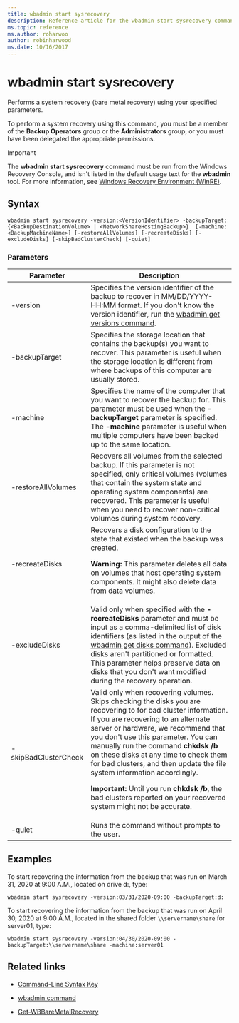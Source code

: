```yaml
---
title: wbadmin start sysrecovery
description: Reference article for the wbadmin start sysrecovery command, which performs a system recovery (bare metal recovery) using your specified parameters.
ms.topic: reference
ms.author: roharwoo
author: robinharwood
ms.date: 10/16/2017
---
```


# wbadmin start sysrecovery

Performs a system recovery (bare metal recovery) using your specified parameters.

To perform a system recovery using this command, you must be a member of the **Backup Operators** group or the **Administrators** group, or you must have been delegated the appropriate permissions.

> [!IMPORTANT]
> The **wbadmin start sysrecovery** command must be run from the Windows Recovery Console, and isn't listed in the default usage text for the **wbadmin** tool. For more information, see [Windows Recovery Environment (WinRE)](/windows-hardware/manufacture/desktop/windows-recovery-environment--windows-re--technical-reference).

## Syntax

```
wbadmin start sysrecovery -version:<VersionIdentifier> -backupTarget:{<BackupDestinationVolume> | <NetworkShareHostingBackup>}  [-machine:<BackupMachineName>] [-restoreAllVolumes] [-recreateDisks] [-excludeDisks] [-skipBadClusterCheck] [-quiet]
```

### Parameters

| Parameter | Description |
|--|--|
| -version | Specifies the version identifier of the backup to recover in MM/DD/YYYY-HH:MM format. If you don't know the version identifier, run the [wbadmin get versions command](wbadmin-get-versions.md). |
| -backupTarget | Specifies the storage location that contains the backup(s) you want to recover. This parameter is useful when the storage location is different from where backups of this computer are usually stored. |
| -machine | Specifies the name of the computer that you want to recover the backup for. This parameter must be used when the **-backupTarget** parameter is specified. The **-machine** parameter is useful when multiple computers have been backed up to the same location. |
| -restoreAllVolumes | Recovers all volumes from the selected backup. If this parameter is not specified, only critical volumes (volumes that contain the system state and operating system components) are recovered. This parameter is useful when you need to recover non-critical volumes during system recovery. |
| -recreateDisks | Recovers a disk configuration to the state that existed when the backup was created.<p>**Warning:** This parameter deletes all data on volumes that host operating system components. It might also delete data from data volumes. |
| -excludeDisks | Valid only when specified with the **-recreateDisks** parameter and must be input as a comma-delimited list of disk identifiers (as listed in the output of the [wbadmin get disks command](wbadmin-get-disks.md)). Excluded disks aren't partitioned or formatted. This parameter helps preserve data on disks that you don't want modified during the recovery operation. |
| -skipBadClusterCheck | Valid only when recovering volumes. Skips checking the disks you are recovering to for bad cluster information. If you are recovering to an alternate server or hardware, we recommend that you don't use this parameter. You can manually run the command **chkdsk /b** on these disks at any time to check them for bad clusters, and then update the file system information accordingly.<p>**Important:** Until you run **chkdsk /b**, the bad clusters reported on your recovered system might not be accurate. |
| -quiet | Runs the command without prompts to the user. |

## Examples

To start recovering the information from the backup that was run on March 31, 2020 at 9:00 A.M., located on drive d:, type:

```
wbadmin start sysrecovery -version:03/31/2020-09:00 -backupTarget:d:
```

To start recovering the information from the backup that was run on April 30, 2020 at 9:00 A.M., located in the shared folder `\\servername\share` for server01, type:

```
wbadmin start sysrecovery -version:04/30/2020-09:00 -backupTarget:\\servername\share -machine:server01
```

## Related links

- [Command-Line Syntax Key](command-line-syntax-key.md)

- [wbadmin command](wbadmin.md)

- [Get-WBBareMetalRecovery](/powershell/module/windowsserverbackup/get-wbbaremetalrecovery)

